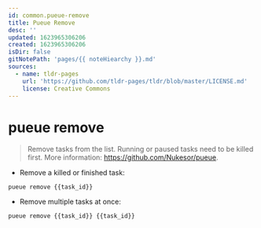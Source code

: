 ```yaml
---
id: common.pueue-remove
title: Pueue Remove
desc: ''
updated: 1623965306206
created: 1623965306206
isDir: false
gitNotePath: 'pages/{{ noteHiearchy }}.md'
sources:
  - name: tldr-pages
    url: 'https://github.com/tldr-pages/tldr/blob/master/LICENSE.md'
    license: Creative Commons
---
```

# pueue remove

> Remove tasks from the list. Running or paused tasks need to be killed first.
> More information: <https://github.com/Nukesor/pueue>.

- Remove a killed or finished task:

`pueue remove {{task_id}}`

- Remove multiple tasks at once:

`pueue remove {{task_id}} {{task_id}}`

